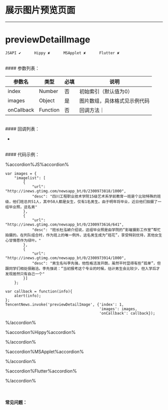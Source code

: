 # 展示图片预览页面 
---
# previewDetailImage

```
JSAPI ✔      Hippy ✘      MSApplet ✘      Flutter ✘

```
<br>
#### 参数列表：

|参数名|类型|必填|说明|
|-|-|-|-|
|index|Number|否|初始索引（默认值为0）|
|images|Object|是|图片数组，具体格式见示例代码|
|onCallback|Function|否|回调方法｜
<br>
#### 回调列表：

-

<br>
#### 代码示例：


%accordion%JS%accordion%

```
var images = {
    "imagelist": [
        {
            "url": "http://inews.gtimg.com/newsapp_bt/0/2300973818/1000",
            "desc": "四川工程职业技术学院15级艺术系学前教育一班是个比较特殊的班级，他们班总共51人，其中50人都是女生，仅有1名男生。由于明年将毕业，近日他们拍摄了一组毕业照，这名男"
        },
        {
            "url": "http://inews.gtimg.com/newsapp_bt/0/2300973616/641",
            "desc": "班长杜泓颖介绍说，这组毕业照是由学院的“影璀摄影工作室”帮忙拍摄的。在列队组合时，作为班上的唯一例外，这名男生成为“班花”，享受特别优待，其他女生心甘情愿作为绿叶。"  
        },
        {
            "url": "http://inews.gtimg.com/newsapp_bt/0/2300973914/1000",
            "desc": "男生名叫李先强，他性格活泼开朗，虽然平时显得有些“孤单”，但跟同学们相处很融洽。李先强说：“当初报考这个专业的时候，估计男生会比较少，但入学后才发现居然只有自己一个"
        }]
    };
 
var callback = function(info){
    alert(info);
};
TencentNews.invoke('previewDetailImage', {'index': 1,
                                          'images': images,
                                          'onCallback': callback});

```

%/accordion%

%accordion%Hippy%accordion%

%/accordion%

%accordion%MSApplet%accordion%

%/accordion%

%accordion%Flutter%accordion%

%/accordion%

<br>

#### 常见问题：



